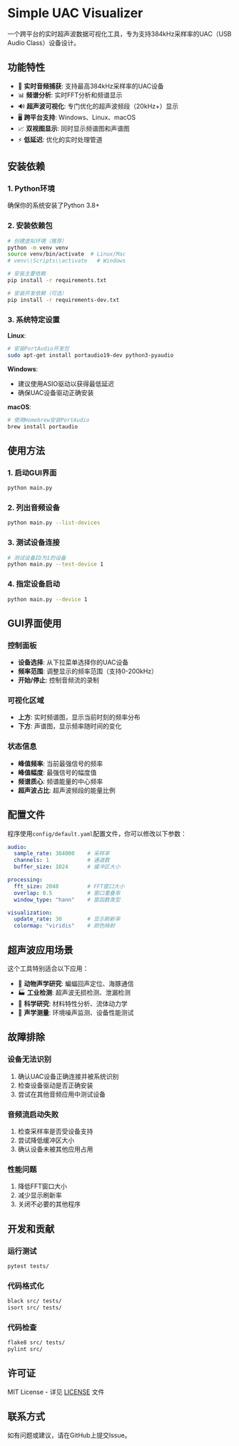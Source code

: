 # Simple UAC Visualizer

一个跨平台的实时超声波数据可视化工具，专为支持384kHz采样率的UAC（USB Audio Class）设备设计。

## 功能特性

- 🎵 **实时音频捕获**: 支持最高384kHz采样率的UAC设备
- 📊 **频谱分析**: 实时FFT分析和频谱显示
- 🔊 **超声波可视化**: 专门优化的超声波频段（20kHz+）显示
- 🖥️ **跨平台支持**: Windows、Linux、macOS
- 📈 **双视图显示**: 同时显示频谱图和声谱图
- ⚡ **低延迟**: 优化的实时处理管道

## 安装依赖

### 1. Python环境
确保你的系统安装了Python 3.8+

### 2. 安装依赖包
```bash
# 创建虚拟环境（推荐）
python -m venv venv
source venv/bin/activate  # Linux/Mac
# venv\\Scripts\\activate   # Windows

# 安装主要依赖
pip install -r requirements.txt

# 安装开发依赖（可选）
pip install -r requirements-dev.txt
```

### 3. 系统特定设置

**Linux**:
```bash
# 安装PortAudio开发包
sudo apt-get install portaudio19-dev python3-pyaudio
```

**Windows**:
- 建议使用ASIO驱动以获得最低延迟
- 确保UAC设备驱动正确安装

**macOS**:
```bash
# 使用Homebrew安装PortAudio
brew install portaudio
```

## 使用方法

### 1. 启动GUI界面
```bash
python main.py
```

### 2. 列出音频设备
```bash
python main.py --list-devices
```

### 3. 测试设备连接
```bash
# 测试设备ID为1的设备
python main.py --test-device 1
```

### 4. 指定设备启动
```bash
python main.py --device 1
```

## GUI界面使用

### 控制面板
- **设备选择**: 从下拉菜单选择你的UAC设备
- **频率范围**: 调整显示的频率范围（支持0-200kHz）
- **开始/停止**: 控制音频流的录制

### 可视化区域
- **上方**: 实时频谱图，显示当前时刻的频率分布
- **下方**: 声谱图，显示频率随时间的变化

### 状态信息
- **峰值频率**: 当前最强信号的频率
- **峰值幅度**: 最强信号的幅度值
- **频谱质心**: 频谱能量的中心频率
- **超声波占比**: 超声波频段的能量比例

## 配置文件

程序使用`config/default.yaml`配置文件，你可以修改以下参数：

```yaml
audio:
  sample_rate: 384000    # 采样率
  channels: 1            # 通道数
  buffer_size: 1024      # 缓冲区大小

processing:
  fft_size: 2048         # FFT窗口大小
  overlap: 0.5           # 窗口重叠率
  window_type: "hann"    # 窗函数类型

visualization:
  update_rate: 30        # 显示刷新率
  colormap: "viridis"    # 颜色映射
```

## 超声波应用场景

这个工具特别适合以下应用：

- 🦇 **动物声学研究**: 蝙蝠回声定位、海豚通信
- 🏭 **工业检测**: 超声波无损检测、泄漏检测  
- 🔬 **科学研究**: 材料特性分析、流体动力学
- 📡 **声学测量**: 环境噪声监测、设备性能测试

## 故障排除

### 设备无法识别
1. 确认UAC设备正确连接并被系统识别
2. 检查设备驱动是否正确安装
3. 尝试在其他音频应用中测试设备

### 音频流启动失败
1. 检查采样率是否受设备支持
2. 尝试降低缓冲区大小
3. 确认设备未被其他应用占用

### 性能问题
1. 降低FFT窗口大小
2. 减少显示刷新率
3. 关闭不必要的其他程序

## 开发和贡献

### 运行测试
```bash
pytest tests/
```

### 代码格式化
```bash
black src/ tests/
isort src/ tests/
```

### 代码检查
```bash
flake8 src/ tests/
pylint src/
```

## 许可证

MIT License - 详见 [LICENSE](LICENSE) 文件

## 联系方式

如有问题或建议，请在GitHub上提交Issue。